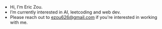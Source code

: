 - Hi, I’m Eric Zou.
- I’m currently interested in AI, leetcoding and web dev.
- Please reach out to ezou626@gmail.com if you're interested in working with me.

<!---
St0nkyCheeseMan/St0nkyCheeseMan is a special repository because its `README.md` (this file) appears on your GitHub profile.
You can click the Preview link to take a look at your changes.
--->
